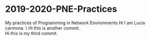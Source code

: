 # 2019-2020-PNE-Practices
My practices of Programming in Network Environments
Hi I am Lucia carmona. \ 
Hi this is another commit. \
Hi this is my third commit.